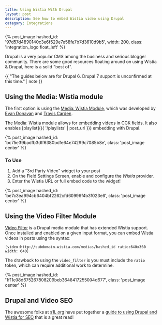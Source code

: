 ```yaml
---
title: Using Wistia With Drupal
layout: post
description: See how to embed Wistia video using Drupal
category: Integrations
---
```


{% post_image hashed_id: '97d57d4890140c3e6f529e7e58fe7b7d3610d9b5', width: 200, class: 'integration_logo float_left' %}

Drupal is a very popular CMS among the business and serious blogger community.
There are some good resources floating around on using Wistia & Drupal, here is a 
solid "best of".

{{ "The guides below are for Drupal 6. Drupal 7 support is unconfirmed at this time." | note }}

## Using the Media: Wistia module

The first option is using the [Media: Wistia Module](http://drupal.org/project/media_wistia),
which was developed by [Evan Donavan](http://drupal.org/user/168664) and 
[Travis Carden](http://drupal.org/user/236758).

The Media: Wistia module allows for embedding videos in CCK fields. It also enables
[playlist]({{ '/playlists' | post_url }}) embedding with Drupal.

{% post_image hashed_id: 'bc75e39badfb3dff6380bdfe64e74299c7085b8e', class: 'post_image center' %}

### To Use

1. Add a "3rd Party Video" widget to your post
2. On the Field Settings Screen, enable and configure the *Wistia* provider.
3. Enter the Wistia URL or full embed code to the widget!

{% post_image hashed_id: 'be7c3ea994cb6404bf2262cfd60996f4b3f023e6', class: 'post_image center' %}

## Using the Video Filter Module

[Video Filter](http://drupal.org/project/video_filter) is a Drupal media 
module that has extended Wistia support. Once installed and enabled on a given 
input format, you can embed Wistia videos in posts using the syntax:

    [video:http://subdomain.wistia.com/medias/hashed_id ratio:640x360 width: 640]

The drawback to using the `video_filter` is you must include the `ratio` token, which
can require additional work to determine.

{% post_image hashed_id: '1f11e08d675267808209beb3648417255004d677', class: 'post_image center' %}

## Drupal and Video SEO

The awesome folks at [s1L.org](http://s1l.org) have put together a 
[guide to using Drupal and Wistia for SEO](http://s1l.org/guide-rich-video-snippets-drupal-sites-using-wistia)
that is a great read!
